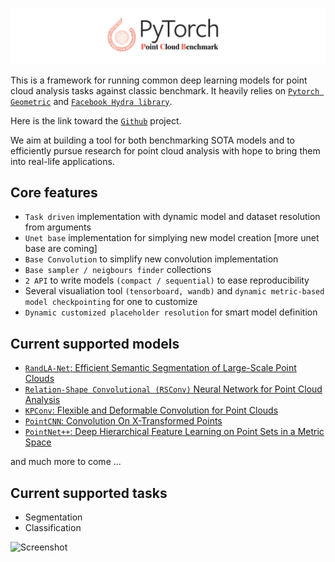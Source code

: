 ![Screenshot](logo.png)


This is a framework for running common deep learning models for point cloud analysis tasks against classic benchmark. It heavily relies on [```Pytorch Geometric```](https://github.com/rusty1s/pytorch_geometric) and [```Facebook Hydra library```](https://hydra.cc/docs/intro).

Here is the link toward the [```Github```](https://github.com/nicolas-chaulet/deeppointcloud-benchmarks/tree/doc) project.

We aim at building a tool for both benchmarking SOTA models and to efficiently pursue research for point cloud analysis with hope to bring them into real-life applications.


<h2>Core features</h2>

* ```Task driven``` implementation with dynamic model and dataset resolution from arguments
* ```Unet base``` implementation for simplying new model creation [more unet base are coming]
* ```Base Convolution``` to simplify new convolution implementation
* ```Base sampler / neigbours finder``` collections
* ```2 API``` to write models ```(compact / sequential)``` to ease reproducibility
* Several visualiation tool ```(tensorboard, wandb)``` and ```dynamic metric-based model checkpointing``` for one to customize
* ```Dynamic customized placeholder resolution``` for smart model definition

<h2>Current supported models</h2>

* [```RandLA-Net```: Efficient Semantic Segmentation of Large-Scale Point Clouds ](https://arxiv.org/pdf/1911.11236.pdf)
* [```Relation-Shape Convolutional (RSConv)``` Neural Network for Point Cloud Analysis](https://arxiv.org/abs/1904.07601)
* [```KPConv```: Flexible and Deformable Convolution for Point Clouds](https://arxiv.org/abs/1904.08889)
* [```PointCNN```: Convolution On X-Transformed Points](https://arxiv.org/abs/1801.07791)
* [```PointNet++```: Deep Hierarchical Feature Learning on Point Sets in a Metric Space](https://arxiv.org/abs/1706.02413)

and much more to come ...


<h2>Current supported tasks</h2>

* Segmentation
* Classification


![Screenshot](https://uploads-ssl.webflow.com/5a9058c8f7462d00014ad4ff/5a988ceadc6c9b0001cb2511_point%20cloud.JPG)


